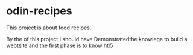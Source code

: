 # odin-recipes

This project is about food recipes.

By the of this project I should have Demonstratedthe knowlege to build a webtsite and the first phase is to know htl5